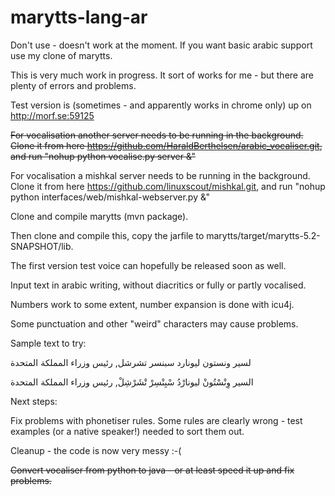 # marytts-lang-ar

Don't use - doesn't work at the moment. If you want basic arabic support use my clone of marytts.


This is very much work in progress.
It sort of works for me - but there are plenty of errors and problems.

Test version is (sometimes - and apparently works in chrome only) up on http://morf.se:59125

~~For vocalisation another server needs to be running in the background. Clone it from here https://github.com/HaraldBerthelsen/arabic_vocaliser.git, and run "nohup python vocalise.py server &"~~

For vocalisation a mishkal server needs to be running in the background. Clone it from here https://github.com/linuxscout/mishkal.git, and run "nohup python interfaces/web/mishkal-webserver.py &"

Clone and compile marytts (mvn package).

Then clone and compile this, copy the jarfile to marytts/target/marytts-5.2-SNAPSHOT/lib.

The first version test voice can hopefully be released soon as well.

Input text in arabic writing, without diacritics or fully or partly vocalised.

Numbers work to some extent, number expansion is done with icu4j.

Some punctuation and other "weird" characters may cause problems.

Sample text to try:

لسير ونستون ليونارد سبنسر تشرشل, رئيس وزراء 
المملكة المتحدة


السير وِنْسْتُونْ ليونارْدُ سْبِنْسِرْ تْشَرْشِلْ, رئيس وزراء 
المملكة المتحدة

Next steps:

Fix problems with phonetiser rules. Some rules are clearly wrong - test examples (or a native speaker!) needed to sort them out.

Cleanup - the code is now very messy :-(

~~Convert vocaliser from python to java - or at least speed it up and fix problems.~~
